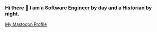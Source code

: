 ### Hi there 👋 I am a Software Engineer by day and a Historian by night.

<a rel="me" href="https://mstdn.social/@thelazzyone">My Mastodon Profile</a>

<!--
**aaronburrell/aaronburrell** is a ✨ _special_ ✨ repository because its `README.md` (this file) appears on your GitHub profile.

Here are some ideas to get you started:

- 🔭 I’m currently working on ...
- 🌱 I’m currently learning ...
- 👯 I’m looking to collaborate on ...
- 🤔 I’m looking for help with ...
- 💬 Ask me about ...
- 📫 How to reach me: ...
- 😄 Pronouns: ...
- ⚡ Fun fact: ...
-->
